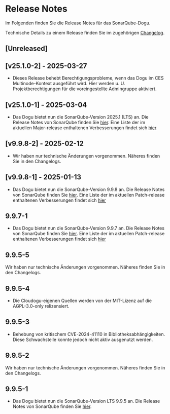 # Release Notes

Im Folgenden finden Sie die Release Notes für das SonarQube-Dogu. 

Technische Details zu einem Release finden Sie im zugehörigen [Changelog](https://docs.cloudogu.com/de/docs/dogus/sonar/CHANGELOG/).

## [Unreleased]

## [v25.1.0-2] - 2025-03-27
* Dieses Release behebt Berechtigungsprobleme, wenn das Dogu im CES Multinode-Kontext ausgeführt wird. Hier werden u. U. Projektberechtigungen für die voreingestellte Admingruppe aktiviert.

## [v25.1.0-1] - 2025-03-04
* Das Dogu bietet nun die SonarQube-Version 2025.1 (LTS) an. Die Release Notes von SonarQube finden Sie [hier](https://docs.sonarsource.com/sonarqube-server/2025.1/server-upgrade-and-maintenance/release-notes-and-notices/release-notes/).
  Eine Liste der im aktuellen Major-release enthaltenen Verbesserungen findet sich [hier](https://sonarsource.atlassian.net/issues/?jql=project%20%3D%2010139%20AND%20fixVersion%20%3D%2015952%20AND%20issuetype%20%21%3D%20Task)

## [v9.9.8-2] - 2025-02-12
* Wir haben nur technische Änderungen vorgenommen. Näheres finden Sie in den Changelogs.

## [v9.9.8-1] - 2025-01-13
* Das Dogu bietet nun die SonarQube-Version 9.9.8 an. Die Release Notes von SonarQube finden Sie [hier](https://docs.sonarsource.com/sonarqube/latest/setup-and-upgrade/release-upgrade-notes/#release-9.9-upgrade-notes).
Eine Liste der im aktuellen Patch-release enthaltenen Verbesserungen findet sich [hier](https://sonarsource.atlassian.net/issues/?jql=project%20%3D%2010139%20AND%20fixVersion%20%3D%2016011%20AND%20issuetype%20%21%3D%20Task)

## 9.9.7-1
* Das Dogu bietet nun die SonarQube-Version 9.9.7 an. Die Release Notes von SonarQube finden Sie [hier](https://docs.sonarsource.com/sonarqube/latest/setup-and-upgrade/release-upgrade-notes/#release-9.9-upgrade-notes).
Eine Liste der im aktuellen Patch-release enthaltenen Verbesserungen findet sich [hier](https://sonarsource.atlassian.net/issues/?jql=project%20%3D%2010139%20AND%20fixVersion%20%3D%2015864%20AND%20issuetype%20%21%3D%20Task)

## 9.9.5-5
Wir haben nur technische Änderungen vorgenommen. Näheres finden Sie in den Changelogs.

## 9.9.5-4
- Die Cloudogu-eigenen Quellen werden von der MIT-Lizenz auf die AGPL-3.0-only relizensiert.

## 9.9.5-3
* Behebung von kritischem CVE-2024-41110 in Bibliotheksabhängigkeiten. Diese Schwachstelle konnte jedoch nicht aktiv ausgenutzt werden.

## 9.9.5-2
Wir haben nur technische Änderungen vorgenommen. Näheres finden Sie in den Changelogs.

## 9.9.5-1

* Das Dogu bietet nun die SonarQube-Version LTS 9.9.5 an. Die Release Notes von SonarQube finden Sie [hier](https://docs.sonarsource.com/sonarqube/latest/setup-and-upgrade/release-upgrade-notes/#release-9.9-upgrade-notes).